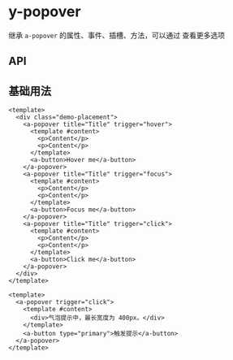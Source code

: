 # y-popover

<a-btn label="a-popover" href="https://next.antdv.com/components/popover-cn" />

继承 `a-popover` 的属性、事件、插槽、方法，可以通过 <y-link blank label="a-popover" href="https://next.antdv.com/components/popover-cn" /> 查看更多选项

## API

## 基础用法

```vue demo
<template>
  <div class="demo-placement">
    <a-popover title="Title" trigger="hover">
      <template #content>
        <p>Content</p>
        <p>Content</p>
      </template>
      <a-button>Hover me</a-button>
    </a-popover>
    <a-popover title="Title" trigger="focus">
      <template #content>
        <p>Content</p>
        <p>Content</p>
      </template>
      <a-button>Focus me</a-button>
    </a-popover>
    <a-popover title="Title" trigger="click">
      <template #content>
        <p>Content</p>
        <p>Content</p>
      </template>
      <a-button>Click me</a-button>
    </a-popover>
  </div>
</template>
```

```vue demo
<template>
  <a-popover trigger="click">
    <template #content>
      <div>气泡提示中，最长宽度为 400px。</div>
    </template>
    <a-button type="primary">触发提示</a-button>
  </a-popover>
</template>
```
